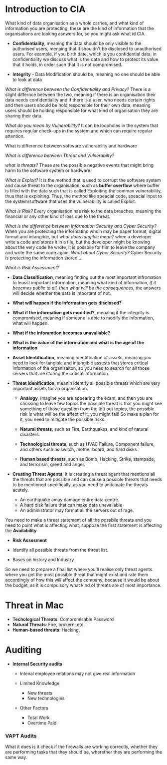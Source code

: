 # Introduction to CIA

What kind of data organisation as a whole carries, and what kind of information you are protecting, these are the kind of information that the organisations are looking asnwers for, so you might ask what id CIA.

- **Confidentiality**, meaning the data should be only visible to the authorised users, menaing that it shouldn't be disclosed to unauthorised users. For example, if you birth date, which is you confidential data, in confidentiality we discuss what is the data and how to protect its value that it holds, in order such that it is not compromised.

- **Integrity** - Data Modification should be, meaning no one should be able to look at data

*What is difference between the Confidentiality and Privacy?* There is a slight differnce between the two, meaning if there is an organisation their data needs confidentiality and if there is a user, who needs certain rights and then users should be hold responsible for their own data, meaning users should be holding responsible for what kind of organisation they are sharing their data. 

*What do you mean by Vulnerability?* It can be loopholes in the system that requires regular check-ups in the system and which can require regular attention. 

What is difference between software vulnerability and hardware

*What is difference between Threat and Vulnerabilty?*

*what is threats?* These are the possible negative events that might bring harm to the software system or hardware.

*What is Exploit?* It is the method that is used to corrupt the software system and cause threat to the organisation, such as **buffer overflow** where buffer is filled with the data such that is called Exploiting the comman vulnerability, thus that is exploiting. Thus, the method like speacial code, speacial input to the system/software that uses the vulnerability is called Exploit.

*What is Risk?* Every organisation has risk to the data breaches, meaning the financial or any other kind of loss due to the threat.

*What is the difference between Information Security and Cyber Security?* When you are protecting the informatino whcih may be paper format, digital format and intangible, but *what does tangible mean?* when a developer write a code and stores it in a file, but the developer might be knowing about the very code he wrote, it is possbile for him to leave the company and write the same code again. *What about Cyber Security?* Cyber Security is protecting the information stored ...

*What is Risk Assessment?* 

-  **Data Classification**, meaning finding out the most important infromation to leasst important information, meaning what kind of information, *if it beocmes public to all, then what will be the consequences*, the answers will decide whether the data is important of not. 
  - **What will happen if the information gets disclosed?**
  - **What if the information gets modified?**, menaing if the integrity is compromised, meaning if someone is able to modify the information, what will happen.
  - **What if the inforamtion becomes unavailable?**
  - **What is the value of the information and what is the age of the information**
- **Asset Identification**, meaning identification of assets, meaning you need to look for tangible and intangible assests that stores critical information of the organisaiton, so you need to search for all those servers that are storing the critical information. 
- **Threat Idenification**, meanin identify all possible threats which are very important assets for an organisation.

  - **Analogy**, Imagine you are appearing the exam, and then you are chossing to leave few topics the possible threat is that you might see something of those question from the left out topics, the possible risk is what will be the affect of it, you might fail! So make a plan for it, you need to mitigate the possible risks.

  - **Natural threats**, such as Fire, Earthquakes, and kind of natural disasters.
  - **Technological threats**, such as HVAC Failure, Component failure, and others such as switch, mother board, and hard disks.
  - **Human based threats**, such as Bomb, Hacking, Strike, stampade, and terrorism, greed and anger. 

- **Creating Threat Agents**, It is creating a threat agent that mentions all the threats that are possible and can cause a possible threats that needs to be mentioned specifically, as you need to anitcipate the threats acutely.
    - An earthquake amay damage entire data centre.
    - A hard disk failure that can make data unavailable 
    - An administrator may format all the servers out of rage.
    
You need to make a threat statement of all the possbile threats and you need to point what is affecting what, suppose the first statement is affecting the **Availability**

- **Risk Assesment**

- Identify all possible threats from the threat list.
- Bases on history and Industry

So we need to prepare a final list where you'll realise only threat agents where you get the most possible threat that might exist and rate them accordingly of how this will affect the company, because it would be about the budget, as it is compulsory what kind of threats are of most importance.

# Threat in Mac

- **Techological Threats**: Compromisable Password
- **Natural Threats**: Fire, brokern, etc.
- **Human-based threats**: Hacking, 


# Auditing

- **Internal Security audits**
  - Intenal employee relations may not give real information

  - Limited Knowledge
    - New threats
    - New technologies

  - Other Factors
    - Total Work
    - Overtime Paid

### VAPT Audits

What it does is it check if the firewalls are working correctly, whether they are performing tasks that they should be, wherether they are performing the same way. 


  






